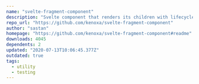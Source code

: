 ```yaml
---
name: "svelte-fragment-component"
description: "Svelte component that renders its children with lifecycle hooks to simplify testing"
repo_url: "https://github.com/kenoxa/svelte-fragment-component"
author: "sastan"
homepage: "https://github.com/kenoxa/svelte-fragment-component#readme"
downloads: 4045
dependents: 2
updated: "2020-07-13T10:06:45.377Z"
outdated: true
tags: 
  - utility
  - testing
---
```


